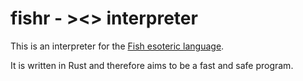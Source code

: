 # fishr - ><> interpreter

This is an interpreter for the [Fish esoteric language](https://esolangs.org/wiki/Fish).

It is written in Rust and therefore aims to be a fast and safe program.